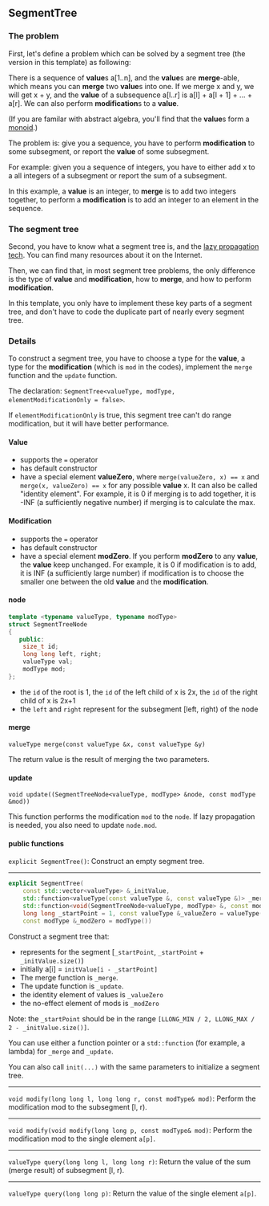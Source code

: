 ## SegmentTree

### The problem

First, let's define a problem which can be solved by a segment tree (the version in this template) as following:

There is a sequence of **value**s a[1..n], and the **value**s are **merge**-able, which means you can **merge** two **value**s into one. If we merge x and y, we will get x + y, and the **value** of a subsequence a[l..r] is a[l] + a[l + 1] + … + a[r]. We can also perform **modification**s to a **value**.

(If you are familar with abstract algebra, you'll find that the **value**s form a [monoid](https://en.wikipedia.org/wiki/Monoid).)

The problem is: give you a sequence, you have to perform **modification** to some subsegment, or report the **value** of some subsegment.

For example: given you a sequence of integers, you have to either add x to a all integers of a subsegment or report the sum of a subsegment.

In this example, a **value** is an integer, to **merge** is to add two integers together, to perform a **modification** is to add an integer to an element in the sequence.

### The segment tree

Second, you have to know what a segment tree is, and the [lazy propagation tech](https://www.geeksforgeeks.org/lazy-propagation-in-segment-tree/). You can find many resources about it on the Internet.

Then, we can find that, in most segment tree problems, the only difference is the type of **value** and **modification**, how to **merge**, and how to perform **modification**.

In this template, you only have to implement these key parts of a segment tree, and don't have to code the duplicate part of nearly every segment tree.

### Details

To construct a segment tree, you have to choose a type for the **value**, a type for the **modification** (which is `mod` in the codes), implement the `merge` function and the `update` function.

The declaration: `SegmentTree<valueType, modType, elementModificationOnly = false>`.

If `elementModificationOnly` is true, this segment tree can't do range modification, but it will have better performance.

#### Value

- supports the `=` operator
- has default constructor
- have a special element **valueZero**, where `merge(valueZero, x) == x` and `merge(x, valueZero) == x` for any possible **value** x. It can also be called "identity element". For example, it is 0 if merging is to add together, it is -INF (a sufficiently negative number) if merging is to calculate the max.

#### Modification

- supports the `=` operator
- has default constructor
- have a special element **modZero**. If you perform **modZero** to any **value**, the **value** keep unchanged. For example, it is 0 if modification is to add, it is INF (a sufficiently large number) if modification is to choose the smaller one between the old **value** and the **modification**.

#### node

```cpp
template <typename valueType, typename modType>
struct SegmentTreeNode
{
   public:
    size_t id;
    long long left, right;
    valueType val;
    modType mod;
};
```

- the `id` of the root is 1, the `id` of the left child of x is 2x, the `id` of the right child of x is 2x+1
- the `left` and `right` represent for the subsegment [left, right) of the node

#### merge

`valueType merge(const valueType &x, const valueType &y)`

The return value is the result of merging the two parameters.

#### update

`void update((SegmentTreeNode<valueType, modType> &node, const modType &mod))`

This function performs the modification `mod` to the `node`. If lazy propagation is needed, you also need to update `node.mod`.

#### public functions

`explicit SegmentTree()`: Construct an empty segment tree.

---

```cpp
explicit SegmentTree(
    const std::vector<valueType> &_initValue,
    std::function<valueType(const valueType &, const valueType &)> _merge,
    std::function<void(SegmentTreeNode<valueType, modType> &, const modType &)> _update,
    long long _startPoint = 1, const valueType &_valueZero = valueType(),
    const modType &_modZero = modType())
```

Construct a segment tree that:
- represents for the segment [`_startPoint`, `_startPoint` + `_initValue.size()`)
- initially a[i] = `initValue[i - _startPoint]`
- The merge function is `_merge`.
- The update function is `_update`.
- the identity element of values is `_valueZero`
- the no-effect element of mods is `_modZero`

Note: the `_startPoint` should be in the range `[LLONG_MIN / 2, LLONG_MAX / 2 - _initValue.size()]`.

You can use either a function pointer or a `std::function` (for example, a lambda) for `_merge` and `_update`.

You can also call `init(...)` with the same parameters to initialize a segment tree.

---

`void modify(long long l, long long r, const modType& mod)`: Perform the modification mod to the subsegment [l, r).

---

`void modify(void modify(long long p, const modType& mod)`: Perform the modification mod to the single element `a[p]`.

---

`valueType query(long long l, long long r)`: Return the value of the sum (merge result) of subsegment [l, r).

---

`valueType query(long long p)`: Return the value of the single element `a[p]`.

